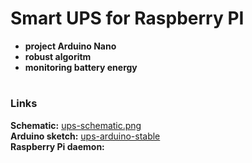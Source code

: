# Smart UPS for Raspberry PI  
+ **project Arduino Nano**
+ **robust algoritm**
+ **monitoring battery energy**  
#
### Links  
**Schematic:** [ups-schematic.png](https://github.com/AlexVakhnin/ups-raspberrypi/blob/main/ups-schematic.png)  
**Arduino sketch:** [ups-arduino-stable](https://github.com/AlexVakhnin/ups-raspberrypi/tree/main/ups-arduino-stable)  
**Raspberry Pi daemon:** [](https://github.com/AlexVakhnin/ups-raspberrypi/tree/main/daemon-raspberry)
